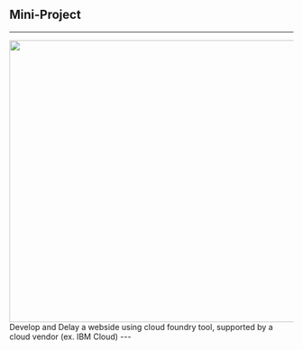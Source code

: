 ## Mini-Project
---
<img src="https://img-a.udemycdn.com/course/750x422/924806_1d70_2.jpg" width="1500" height="500" alt=""> 
 Develop and Delay a webside using cloud foundry tool, supported by a cloud vendor (ex. IBM Cloud)
---
